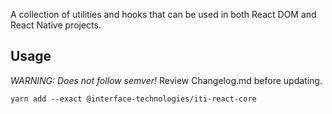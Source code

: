﻿A collection of utilities and hooks that can be used in both React DOM and React Native projects.

## Usage

_WARNING: Does not follow semver!_ Review Changelog.md before updating.

    yarn add --exact @interface-technologies/iti-react-core
